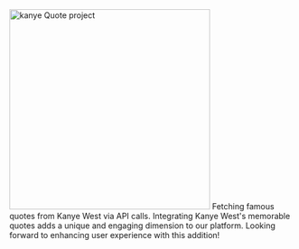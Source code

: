 <img width="355" alt="kanye Quote project" src="https://github.com/McMaurice/KanyeSaid/assets/104232563/1d7b2ff3-7da9-439f-9662-4cde83425509">
 Fetching famous quotes from Kanye West via API calls. Integrating Kanye West's memorable quotes adds a unique and engaging dimension to our platform. Looking forward to enhancing user experience with this addition! 
